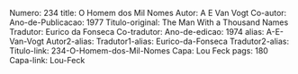 Numero: 234
title: O Homem dos Mil Nomes
Autor: A E Van Vogt
Co-autor: 
Ano-de-Publicacao: 1977
Titulo-original: The Man With a Thousand Names
Tradutor: Eurico da Fonseca
Co-tradutor: 
Ano-de-edicao: 1974
alias: A-E-Van-Vogt
Autor2-alias: 
Tradutor1-alias: Eurico-da-Fonseca
Tradutor2-alias: 
Titulo-link: 234-O-Homem-dos-Mil-Nomes
Capa: Lou Feck
pags: 180
Capa-link: Lou-Feck